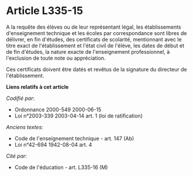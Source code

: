 # Article L335-15

A la requête des élèves ou de leur représentant légal, les établissements d'enseignement technique et les écoles par
correspondance sont libres de délivrer, en fin d'études, des certificats de scolarité, mentionnant avec le titre exact de
l'établissement et l'état civil de l'élève, les dates de début et de fin d'études, la nature exacte de l'enseignement
professionnel, à l'exclusion de toute note ou appréciation.

Ces certificats doivent être datés et revêtus de la signature du directeur de l'établissement.

**Liens relatifs à cet article**

_Codifié par_:

  - Ordonnance 2000-549 2000-06-15
  - Loi n°2003-339 2003-04-14 art. 1 (loi de ratification)

_Anciens textes_:

  - Code de l'enseignement technique - art. 147 (Ab)
  - Loi n°42-694 1942-08-04 art. 4

_Cité par_:

  - Code de l'éducation - art. L335-16 (M)
